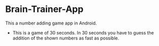 # Brain-Trainer-App

This a number adding game app in Android.

* This is a game of 30 seconds. In 30 seconds you have to guess the addition of the shown numbers as fast as possible.
